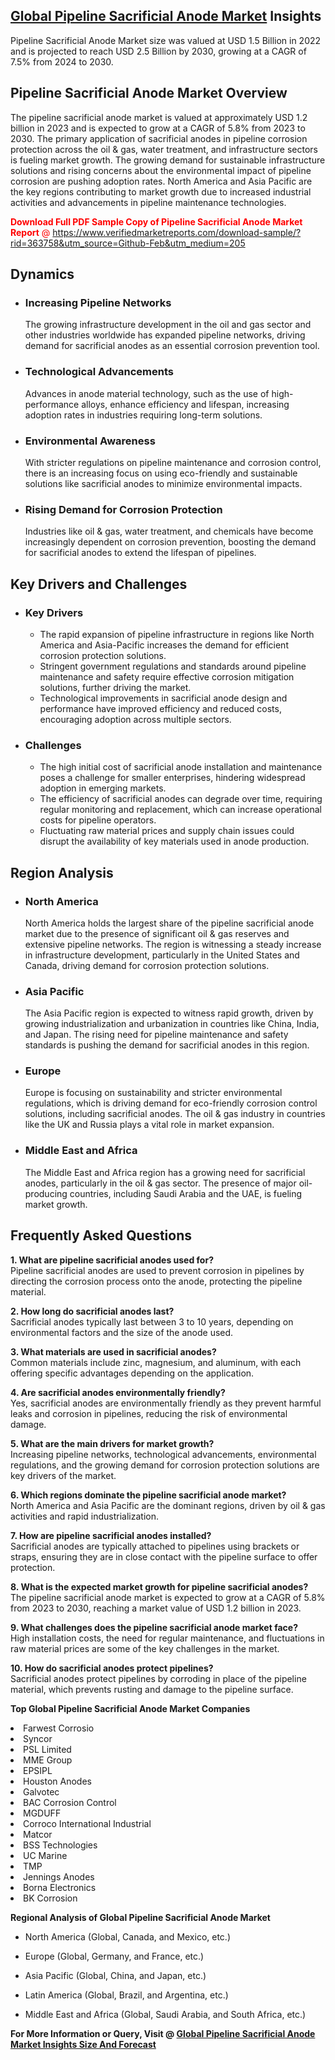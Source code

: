<h2><a href="https://www.verifiedmarketreports.com/download-sample/?rid=363758&amp;utm_source=Github&amp;utm_medium=205" target="_blank">Global Pipeline Sacrificial Anode Market</a> Insights</h2><p>Pipeline Sacrificial Anode Market size was valued at USD 1.5 Billion in 2022 and is projected to reach USD 2.5 Billion by 2030, growing at a CAGR of 7.5% from 2024 to 2030.</p><p> <h2>Pipeline Sacrificial Anode Market Overview</h2> <p>The pipeline sacrificial anode market is valued at approximately USD 1.2 billion in 2023 and is expected to grow at a CAGR of 5.8% from 2023 to 2030. The primary application of sacrificial anodes in pipeline corrosion protection across the oil & gas, water treatment, and infrastructure sectors is fueling market growth. The growing demand for sustainable infrastructure solutions and rising concerns about the environmental impact of pipeline corrosion are pushing adoption rates. North America and Asia Pacific are the key regions contributing to market growth due to increased industrial activities and advancements in pipeline maintenance technologies.</p> <p><p><span class=""><span style="color: #ff0000;"><strong>Download Full PDF Sample Copy of Pipeline Sacrificial Anode Market Report</strong> @ </span><a href="https://www.verifiedmarketreports.com/download-sample/?rid=363758&amp;utm_source=Github-Feb&amp;utm_medium=205" target="_blank">https://www.verifiedmarketreports.com/download-sample/?rid=363758&amp;utm_source=Github-Feb&amp;utm_medium=205</a></span></p></p> <h2>Dynamics</h2> <ul> <li><h3>Increasing Pipeline Networks</h3> The growing infrastructure development in the oil and gas sector and other industries worldwide has expanded pipeline networks, driving demand for sacrificial anodes as an essential corrosion prevention tool.</li> <li><h3>Technological Advancements</h3> Advances in anode material technology, such as the use of high-performance alloys, enhance efficiency and lifespan, increasing adoption rates in industries requiring long-term solutions.</li> <li><h3>Environmental Awareness</h3> With stricter regulations on pipeline maintenance and corrosion control, there is an increasing focus on using eco-friendly and sustainable solutions like sacrificial anodes to minimize environmental impacts.</li> <li><h3>Rising Demand for Corrosion Protection</h3> Industries like oil & gas, water treatment, and chemicals have become increasingly dependent on corrosion prevention, boosting the demand for sacrificial anodes to extend the lifespan of pipelines.</li> </ul> <h2>Key Drivers and Challenges</h2> <ul> <li><h3>Key Drivers</h3> <ul> <li>The rapid expansion of pipeline infrastructure in regions like North America and Asia-Pacific increases the demand for efficient corrosion protection solutions.</li> <li>Stringent government regulations and standards around pipeline maintenance and safety require effective corrosion mitigation solutions, further driving the market.</li> <li>Technological improvements in sacrificial anode design and performance have improved efficiency and reduced costs, encouraging adoption across multiple sectors.</li> </ul> </li> <li><h3>Challenges</h3> <ul> <li>The high initial cost of sacrificial anode installation and maintenance poses a challenge for smaller enterprises, hindering widespread adoption in emerging markets.</li> <li>The efficiency of sacrificial anodes can degrade over time, requiring regular monitoring and replacement, which can increase operational costs for pipeline operators.</li> <li>Fluctuating raw material prices and supply chain issues could disrupt the availability of key materials used in anode production.</li> </ul> </li> </ul> <h2>Region Analysis</h2> <ul> <li><h3>North America</h3> North America holds the largest share of the pipeline sacrificial anode market due to the presence of significant oil & gas reserves and extensive pipeline networks. The region is witnessing a steady increase in infrastructure development, particularly in the United States and Canada, driving demand for corrosion protection solutions.</li> <li><h3>Asia Pacific</h3> The Asia Pacific region is expected to witness rapid growth, driven by growing industrialization and urbanization in countries like China, India, and Japan. The rising need for pipeline maintenance and safety standards is pushing the demand for sacrificial anodes in this region.</li> <li><h3>Europe</h3> Europe is focusing on sustainability and stricter environmental regulations, which is driving demand for eco-friendly corrosion control solutions, including sacrificial anodes. The oil & gas industry in countries like the UK and Russia plays a vital role in market expansion.</li> <li><h3>Middle East and Africa</h3> The Middle East and Africa region has a growing need for sacrificial anodes, particularly in the oil & gas sector. The presence of major oil-producing countries, including Saudi Arabia and the UAE, is fueling market growth.</li> </ul> <h2>Frequently Asked Questions</h2> <p><strong>1. What are pipeline sacrificial anodes used for?</strong><br> Pipeline sacrificial anodes are used to prevent corrosion in pipelines by directing the corrosion process onto the anode, protecting the pipeline material.</p> <p><strong>2. How long do sacrificial anodes last?</strong><br> Sacrificial anodes typically last between 3 to 10 years, depending on environmental factors and the size of the anode used.</p> <p><strong>3. What materials are used in sacrificial anodes?</strong><br> Common materials include zinc, magnesium, and aluminum, with each offering specific advantages depending on the application.</p> <p><strong>4. Are sacrificial anodes environmentally friendly?</strong><br> Yes, sacrificial anodes are environmentally friendly as they prevent harmful leaks and corrosion in pipelines, reducing the risk of environmental damage.</p> <p><strong>5. What are the main drivers for market growth?</strong><br> Increasing pipeline networks, technological advancements, environmental regulations, and the growing demand for corrosion protection solutions are key drivers of the market.</p> <p><strong>6. Which regions dominate the pipeline sacrificial anode market?</strong><br> North America and Asia Pacific are the dominant regions, driven by oil & gas activities and rapid industrialization.</p> <p><strong>7. How are pipeline sacrificial anodes installed?</strong><br> Sacrificial anodes are typically attached to pipelines using brackets or straps, ensuring they are in close contact with the pipeline surface to offer protection.</p> <p><strong>8. What is the expected market growth for pipeline sacrificial anodes?</strong><br> The pipeline sacrificial anode market is expected to grow at a CAGR of 5.8% from 2023 to 2030, reaching a market value of USD 1.2 billion in 2023.</p> <p><strong>9. What challenges does the pipeline sacrificial anode market face?</strong><br> High installation costs, the need for regular maintenance, and fluctuations in raw material prices are some of the key challenges in the market.</p> <p><strong>10. How do sacrificial anodes protect pipelines?</strong><br> Sacrificial anodes protect pipelines by corroding in place of the pipeline material, which prevents rusting and damage to the pipeline surface.</p> </p><p><strong>Top Global Pipeline Sacrificial Anode Market Companies</strong></p><div data-test-id=""><p><li>Farwest Corrosio</li><li> Syncor</li><li> PSL Limited</li><li> MME Group</li><li> EPSIPL</li><li> Houston Anodes</li><li> Galvotec</li><li> BAC Corrosion Control</li><li> MGDUFF</li><li> Corroco International Industrial</li><li> Matcor</li><li> BSS Technologies</li><li> UC Marine</li><li> TMP</li><li> Jennings Anodes</li><li> Borna Electronics</li><li> BK Corrosion</li></p><div><strong>Regional Analysis of&nbsp;Global Pipeline Sacrificial Anode Market</strong></div><ul><li dir="ltr"><p dir="ltr">North America&nbsp;(Global, Canada, and Mexico, etc.)</p></li><li dir="ltr"><p dir="ltr">Europe (Global, Germany, and France, etc.)</p></li><li dir="ltr"><p dir="ltr">Asia Pacific&nbsp;(Global, China, and Japan, etc.)</p></li><li dir="ltr"><p dir="ltr">Latin America&nbsp;(Global, Brazil, and Argentina, etc.)</p></li><li dir="ltr">Middle East and Africa&nbsp;(Global, Saudi Arabia, and South Africa, etc.)</li></ul><p><strong>For More Information or Query, Visit @&nbsp;</strong><strong><a href="https://www.verifiedmarketreports.com/product/pipeline-sacrificial-anode-market/?utm_source=Github&amp;utm_medium=205" target="_blank">Global Pipeline Sacrificial Anode Market Insights Size And Forecast</a></strong></p></div>
